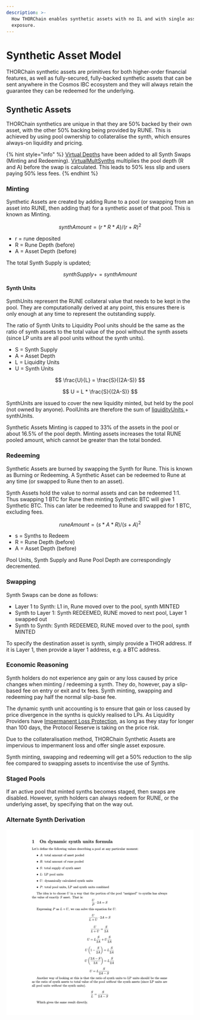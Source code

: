 ```yaml
---
description: >-
  How THORChain enables synthetic assets with no IL and with single asset
  exposure.
---
```


# Synthetic Asset Model

THORChain synthetic assets are primitives for both higher-order financial features, as well as fully-secured, fully-backed synthetic assets that can be sent anywhere in the Cosmos IBC ecosystem and they will always retain the guarantee they can be redeemed for the underlying.

## Synthetic Assets

THORChain synthetics are unique in that they are 50% backed by their own asset, with the other 50% backing being provided by RUNE. This is achieved by using pool ownership to collateralise the synth, which ensures always-on liquidity and pricing.

{% hint style="info" %}
[Virtual Depths](continuous-liquidity-pools.md#virtual-depths) have been added to all Synth Swaps (Minting and Redeeming). [VirtualMultSynths](../network/constants-and-mimir.md#synths) multiplies the pool depth (R and A) before the swap is calculated. This leads to 50% less slip and users paying 50% less fees.
{% endhint %}

### Minting

Synthetic Assets are created by adding Rune to a pool (or swapping from an asset into RUNE, then adding that) for a synthetic asset of that pool. This is known as Minting.

$$
synthAmount = (r * R * A)/(r + R)^2
$$

* r = rune deposited
* R = Rune Depth (before)
* A = Asset Depth (before)

The total Synth Supply is updated;

$$
synthSupply += synthAmount
$$

#### Synth Units

SynthUnits represent the RUNE collateral value that needs to be kept in the pool. They are computationally derived at any point, this ensures there is only enough at any time to represent the outstanding supply.

The ratio of Synth Units to Liquidity Pool units should be the same as the ratio of synth assets to the total value of the pool without the synth assets (since LP units are all pool units without the synth units).



* S = Synth Supply
* A = Asset Depth
* L = Liquidity Units
* U = Synth Units

$$
\frac{U}{L} = \frac{S}{(2A-S)}
$$

$$
U = L * \frac{S}{(2A-S)}
$$

SynthUnits are issued to cover the new liquidity minted, but held by the pool (not owned by anyone). PoolUnits are therefore the sum of [liquidityUnits ](continuous-liquidity-pools.md#calculating-pool-ownership)+ synthUnits.

Synthetic Assets Minting is capped to 33% of the assets in the pool or about 16.5% of the pool depth. Minting assets increases the total RUNE pooled amount, which cannot be greater than the total bonded.

### Redeeming

Synthetic Assets are burned by swapping the Synth for Rune. This is known as Burning or Redeeming. A Synthetic Asset can be redeemed to Rune at any time (or swapped to Rune then to an asset).

Synth Assets hold the value to normal assets and can be redeemed 1:1. Thus swapping 1 BTC for Rune then minting Synthetic BTC will give 1 Synthetic BTC. This can later be redeemed to Rune and swapped for 1 BTC, excluding fees.

$$
runeAmount = (s * A * R)/(s + A)^2
$$

* s = Synths to Redeem
* R = Rune Depth (before)
* A = Asset Depth (before)

Pool Units, Synth Supply and Rune Pool Depth are correspondingly decremented.

### Swapping

Synth Swaps can be done as follows:

* Layer 1 to Synth: L1 in, Rune moved over to the pool, synth MINTED
* Synth to Layer 1: Synth REDEEMED, RUNE moved to next pool, Layer 1 swapped out
* Synth to Synth: Synth REDEEMED, RUNE moved over to the pool, synth MINTED

To specify the destination asset is synth, simply provide a THOR address. If it is Layer 1, then provide a layer 1 address, e.g. a BTC address.



### Economic Reasoning

Synth holders do not experience any gain or any loss caused by price changes when minting / redeeming a synth. They do, however, pay a slip-based fee on entry or exit and tx fees. Synth minting, swapping and redeeming pay half the normal slip-base fee.

The dynamic synth unit accounting is to ensure that gain or loss caused by price divergence in the synths is quickly realised to LPs. As Liquidity Providers have [Impermanent Loss Protection](continuous-liquidity-pools.md#impermanent-loss-protection), as long as they stay for longer than 100 days, the Protocol Reserve is taking on the price risk.

Due to the collateralisation method, THORChain Synthetic Assets are impervious to impermanent loss and offer single asset exposure.

Synth minting, swapping and redeeming will get a 50% reduction to the slip fee compared to swapping assets to incentivise the use of Synths.

### Staged Pools

If an active pool that minted synths becomes staged, then swaps are disabled. However, synth holders can always redeem for RUNE, or the underlying asset, by specifying that on the way out.



### Alternate Synth Derivation

![](<../.gitbook/assets/image (41) (1) (1) (1).png>)

